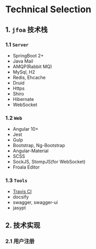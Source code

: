 # Technical Selection

## 1. `jfoa` 技术栈

### 1.1 `Server`
- SpringBoot 2+
- Java Mail
- AMQP(Rabbit MQ)
- MySql, H2
- Redis, Ehcache
- Druid
- Https
- Shiro
- Hibernate
- WebSocket

### 1.2 `Web`
- Angular 10+
- Jest
- Gulp
- Bootstrap, Ng-Bootstrap
- Angular-Material
- SCSS
- SockJS, StompJS(for WebSocket)
- Froala Editor

### 1.3 `Tools`
- [Travis CI](https://travis-ci.org/github/JavaFamilyClub/jfoa)
- docsify
- swagger, swagger-ui
- jasypt

## 2. 技术实现

### 2.1 用户注册
